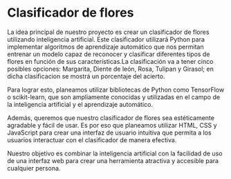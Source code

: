 # Clasificador de flores
La idea principal de nuestro proyecto es crear un clasificador de flores utilizando inteligencia artificial. Este clasificador utilizará Python para implementar algoritmos de aprendizaje automático que nos permitan entrenar un modelo capaz de reconocer y clasificar diferentes tipos de flores en función de sus características.La clasificación va a tener cinco posibles opciones: Margarita, Diente de león, Rosa, Tulipan y Girasol; en dicha clasificacion se mostrá un porcentaje del acierto.

Para lograr esto, planeamos utilizar bibliotecas de Python como TensorFlow o scikit-learn, que son ampliamente conocidas y utilizadas en el campo de la inteligencia artificial y el aprendizaje automático.

Además, queremos que nuestro clasificador de flores sea estéticamente agradable y fácil de usar. Es por eso que planeamos utilizar HTML, CSS y JavaScript para crear una interfaz de usuario intuitiva que permita a los usuarios interactuar con el clasificador de manera efectiva.

Nuestro objetivo es combinar la inteligencia artificial con la facilidad de uso de una interfaz web para crear una herramienta atractiva y accesible para cualquier persona.
